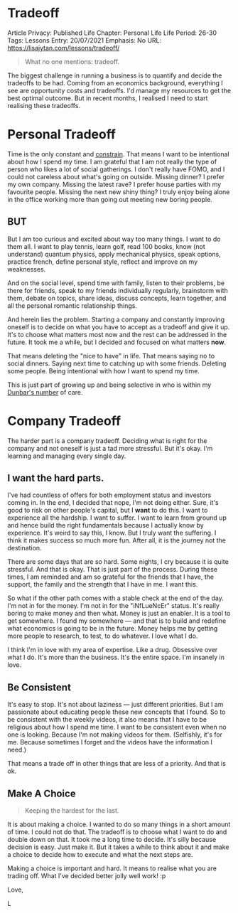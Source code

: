 # Tradeoff

Article Privacy: Published
Life Chapter: Personal Life
Life Period: 26-30
Tags: Lessons
Entry: 20/07/2021
Emphasis: No
URL:  https://lisajytan.com/lessons/tradeoff/

> What no one mentions: tradeoff.
> 

The biggest challenge in running a business is to quantify and decide the tradeoffs to be had. Coming from an economics background, everything I see are opportunity costs and tradeoffs. I'd manage my resources to get the best optimal outcome. But in recent months, I realised I need to start realising these tradeoffs. 

# Personal Tradeoff

Time is the only constant and [constrain](https://lisajytan.com/lessons/energy-management/). That means I want to be intentional about how I spend my time. I am grateful that I am not really the type of person who likes a lot of social gatherings. I don't really have FOMO, and I could not careless about what's going on outside. Missing dinner? I prefer my own company. Missing the latest rave? I prefer house parties with my favourite people. Missing the next new shiny thing? I truly enjoy being alone in the office working more than going out meeting new boring people. 

## BUT

But I am too curious and excited about way too many things. I want to do them all. I want to play tennis, learn golf, read 100 books, know (not understand) quantum physics, apply mechanical physics, speak options, practice french, define personal style, reflect and improve on my weaknesses. 

And on the social level, spend time with family, listen to their problems, be there for friends, speak to my friends individually regularly, brainstorm with them, debate on topics, share ideas, discuss concepts, learn together, and all the personal romantic relationship things. 

And herein lies the problem. Starting a company and constantly improving oneself is to decide on what you have to accept as a tradeoff and give it up. It's to choose what matters most now and the rest can be addressed in the future. It took me a while, but I decided and focused on what matters **now**. 

That means deleting the "nice to have" in life. That means saying no to social dinners. Saying next time to catching up with some friends. Deleting some people. Being intentional with how I want to spend my time. 

This is just part of growing up and being selective in who is within my [Dunbar's number](https://en.wikipedia.org/wiki/Dunbar%27s_number) of care. 

# Company Tradeoff

The harder part is a company tradeoff. Deciding what is right for the company and not oneself is just a tad more stressful. But it's okay. I'm learning and managing every single day. 

## I want the hard parts.

I've had countless of offers for both employment status and investors coming in. In the end, I decided that nope, I'm not doing either. Sure, it's good to risk on other people's capital, but I **want** to do this. I want to experience all the hardship. I want to suffer. I want to learn from ground up and hence build the right fundamentals because I actually know by experience. It's weird to say this, I know. But I truly want the suffering. I think it makes success so much more fun. After all, it is the journey not the destination. 

There are some days that are so hard. Some nights, I cry because it is quite stressful. And that is okay. That is just part of the process. During these times, I am reminded and am so grateful for the friends that I have, the support, the family and the strength that I have in me. I want this. 

So what if the other path comes with a stable check at the end of the day. I'm not in for the money. I'm not in for the "iNfLueNcEr" status. It's really boring to make money and then what. Money is just an enabler. It is a tool to get somewhere. I found my somewhere — and that is to build and redefine what economics is going to be in the future. Money helps me by getting more people to research, to test, to do whatever. I love what I do. 

I think I'm in love with my area of expertise. Like a drug. Obsessive over what I do. It's more than the business. It's the entire space. I'm insanely in love. 

## Be Consistent

It's easy to stop. It's not about laziness — just different priorities. But I am passionate about educating people these new concepts that I found. So to be consistent with the weekly videos, it also means that I have to be religious about how I spend me time. I want to be consistent even when no one is looking. Because I'm not making videos for them. (Selfishly, it's for me. Because sometimes I forget and the videos have the information I need.)

That means a trade off in other things that are less of a priority. And that is ok. 

## Make A Choice

> Keeping the hardest for the last.
> 

It is about making a choice. I wanted to do so many things in a short amount of time. I could not do that. The tradeoff is to choose what I want to do and double down on that. It took me a long time to decide. It's silly because decision is easy. Just make it. But it takes a while to think about it and make a choice to decide how to execute and what the next steps are. 

Making a choice is important and hard. It means to realise what you are trading off. What I've decided better jolly well work! :p 

Love,

L